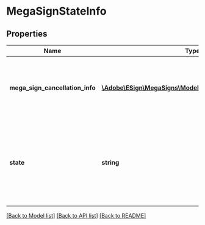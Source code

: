 # MegaSignStateInfo

## Properties
Name | Type | Description | Notes
------------ | ------------- | ------------- | -------------
**mega_sign_cancellation_info** | [**\Adobe\ESign\MegaSigns\Model\AgreementCancellationInfo**](AgreementCancellationInfo.md) | Cancellation information for the agreement. Mandatory while cancelling a megaSign | [optional] 
**state** | **string** | The state to which the megaSign is to be updated. The only valid state for this variable is currently, CANCELLED | [optional] 

[[Back to Model list]](../README.md#documentation-for-models) [[Back to API list]](../README.md#documentation-for-api-endpoints) [[Back to README]](../README.md)



